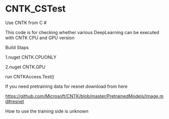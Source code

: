 # CNTK_CSTest
Use CNTK from C #

This code is for checking whether various DeepLearning can be executed with CNTK CPU and GPU version

Build Staps

1.nuget CNTK.CPUONLY

2.nuget CNTK.GPU

run CNTKAccess.Test()

If you need pretraining data for resnet download from here

https://github.com/Microsoft/CNTK/blob/master/PretrainedModels/Image.md#resnet

How to use the training side is unknown
